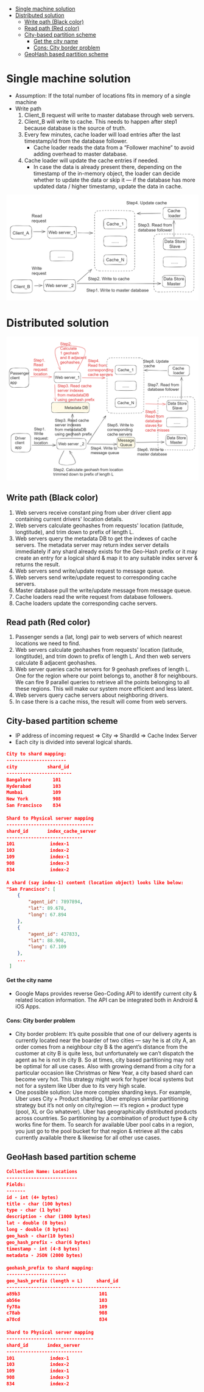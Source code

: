 - [Single machine solution](#single-machine-solution)
- [Distributed solution](#distributed-solution)
  - [Write path (Black color)](#write-path-black-color)
  - [Read path (Red color)](#read-path-red-color)
  - [City-based partition scheme](#city-based-partition-scheme)
      - [Get the city name](#get-the-city-name)
      - [Cons: City border problem](#cons-city-border-problem)
  - [GeoHash based partition scheme](#geohash-based-partition-scheme)

# Single machine solution
* Assumption: If the total number of locations fits in memory of a single machine 
* Write path
  1. Client_B request will write to master database through web servers. 
  2. Client_B will write to cache. This needs to happen after step1 because database is the source of truth.
  3. Every few minutes, cache loader will load entries after the last timestamp/id from the database follower. 
     * Cache loader reads the data from a “Follower machine” to avoid adding overhead to master database.  
  4. Cache loader will update the cache entries if needed. 
     * In case the data is already present there, depending on the timestamp of the in-memory object, the loader can decide whether to update the data or skip it — if the database has more updated data / higher timestamp, update the data in cache. 

![](../.gitbook/assets/uber_inmemory-cache.png)

# Distributed solution

![](../.gitbook/assets/geosearch_partition_distributed.png)

## Write path (Black color)
1. Web servers receive constant ping from uber driver client app containing current drivers' location details. 
2. Web servers calculate geohashes from requests' location (latitude, longtitude), and trim down to prefix of length L.
3. Web servers query the metadata DB to get the indexes of cache servers. The metadata server may return index server details immediately if any shard already exists for the Geo-Hash prefix or it may create an entry for a logical shard & map it to any suitable index server & returns the result.
4. Web servers send write/update request to message queue. 
5. Web servers send write/update request to corresponding cache servers.
6. Master database pull the write/update message from message queue. 
7. Cache loaders read the write request from database followers. 
8. Cache loaders update the corresponding cache servers. 

## Read path (Red color)
1. Passenger sends a (lat, long) pair to web servers of which nearest locations we need to find.
2. Web servers calculate geohashes from requests' location (latitude, longtitude), and trim down to prefix of length L. And then web servers calculate 8 adjacent geohashes. 
3. Web server queries cache servers for 9 geohash prefixes of length L. One for the region where our point belongs to, another 8 for neighbours. We can fire 9 parallel queries to retrieve all the points belonging to all these regions. This will make our system more efficient and less latent.
4. Web servers query cache servers about neighboring drivers. 
5. In case there is a cache miss, the result will come from web servers. 

## City-based partition scheme
* IP address of incoming request => City => ShardId => Cache Index Server
* Each city is divided into several logical shards. 

``` json
City to shard mapping:
----------------------
city           shard_id
------------------------
Bangalore        101
Hyderabad        103
Mumbai           109
New York         908
San Francisco    834

Shard to Physical server mapping
--------------------------------
shard_id       index_cache_server
----------------------------
101             index-1
103             index-2
109             index-1
908             index-3
834             index-2

A shard (say index-1) content (location object) looks like below:
"San Francisco": [
    {
        "agent_id": 7897894,
        "lat": 89.678,
        "long": 67.894
    }, 
    {
        "agent_id": 437833,
        "lat": 88.908,
        "long": 67.109
    }, 
    ...
 ]
```

#### Get the city name
* Google Maps provides reverse Geo-Coding API to identify current city & related location information. The API can be integrated both in Android & iOS Apps.

#### Cons: City border problem
* City border problem: It’s quite possible that one of our delivery agents is currently located near the boarder of two cities — say he is at city A, an order comes from a neighbour city B & the agent’s distance from the customer at city B is quite less, but unfortunately we can’t dispatch the agent as he is not in city B. So at times, city based partitioning may not be optimal for all use cases. Also with growing demand from a city for a particular occasion like Christmas or New Year, a city based shard can become very hot. This strategy might work for hyper local systems but not for a system like Uber due to its very high scale.
* One possible solution: Use more complex sharding keys. For example, Uber uses City + Product sharding. Uber employs similar partitioning strategy but it’s not only on city/region — it’s region + product type (pool, XL or Go whatever). Uber has geographically distributed products across countries. So partitioning by a combination of product type & city works fine for them. To search for available Uber pool cabs in a region, you just go to the pool bucket for that region & retrieve all the cabs currently available there & likewise for all other use cases.

## GeoHash based partition scheme

```json
Collection Name: Locations
--------------------------
Fields:
-------
id - int (4+ bytes)
title - char (100 bytes)
type - char (1 byte)
description - char (1000 bytes)
lat - double (8 bytes)
long - double (8 bytes)
geo_hash - char(10 bytes)
geo_hash_prefix - char(6 bytes)
timestamp - int (4-8 bytes)
metadata - JSON (2000 bytes)

geohash_prefix to shard mapping:
----------------------
geo_hash_prefix (length = L)     shard_id
------------------------------------------
a89b3                             101
ab56e                             103
fy78a                             109
c78ab                             908
a78cd                             834

Shard to Physical server mapping
--------------------------------
shard_id       index_server
----------------------------
101             index-1
103             index-2
109             index-1
908             index-3
834             index-2
```
